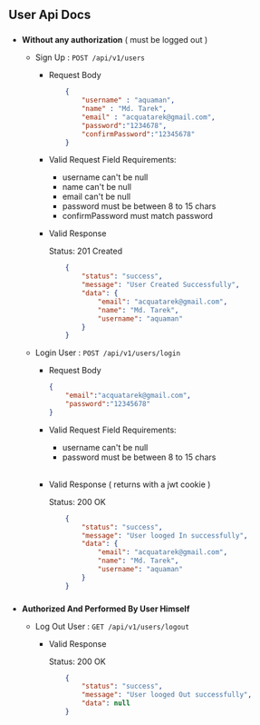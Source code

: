 ## User Api Docs

### 
- **Without any authorization** ( must be logged out )

    * Sign Up  : `POST /api/v1/users`
        -  Request Body
            ```json
                {
                    "username" : "aquaman",
                    "name" : "Md. Tarek",
                    "email" : "acquatarek@gmail.com",
                    "password":"1234678",
                    "confirmPassword":"12345678"
                }
            ```
        - Valid Request Field Requirements:
            - username can't be null
            - name can't be null
            - email can't be null
            - password must be between 8 to 15 chars
            - confirmPassword must match password
        &nbsp;
        &nbsp;

        - Valid Response
            
            Status: 201 Created  
            
            ```json
                {
                    "status": "success",
                    "message": "User Created Successfully",
                    "data": {
                        "email": "acquatarek@gmail.com",
                        "name": "Md. Tarek",
                        "username": "aquaman"
                    }
                }       
            ```
            
        
   * Login User : `POST /api/v1/users/login`
        -  Request Body
            ```json
            {
                "email":"acquatarek@gmail.com",
                "password":"12345678"
            }
            ```
        - Valid Request Field Requirements:
            - username can't be null
            - password must be between 8 to 15 chars        
        &nbsp;
        - Valid Response ( returns with a jwt cookie )
        
            Status: 200 OK  
            
            ```json
                {
                    "status": "success",
                    "message": "User looged In successfully",
                    "data": {
                        "email": "acquatarek@gmail.com",
                        "name": "Md. Tarek",
                        "username": "aquaman"
                    }
                }       
            ```


### 
- **Authorized And Performed By User Himself**

   * Log Out User : `GET /api/v1/users/logout`

     - Valid Response
        
        Status: 200 OK  
        
        ```json
            {
                "status": "success",
                "message": "User looged Out successfully",
                "data": null
            }
        ```
